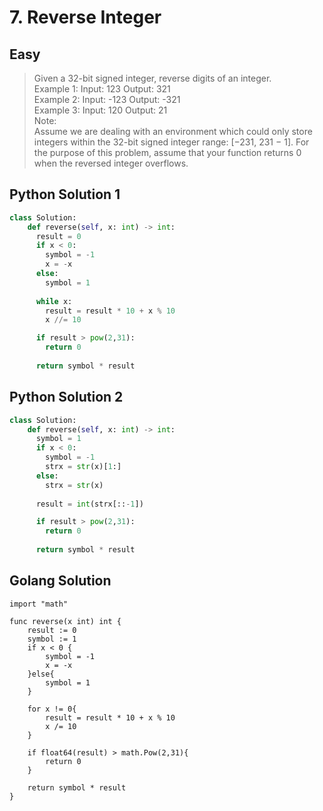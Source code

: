 # 7. Reverse Integer
## Easy

> Given a 32-bit signed integer, reverse digits of an integer.   
> Example 1:  Input: 123   Output: 321   
> Example 2:  Input: -123  Output: -321  
> Example 3:  Input: 120   Output: 21  
> Note:  
> Assume we are dealing with an environment which could only store integers within the 32-bit signed integer range: [−231,  231 − 1]. For the purpose of this problem, assume that your function returns 0 when the reversed integer overflows.

## Python Solution 1

```python
class Solution:
    def reverse(self, x: int) -> int:
      result = 0
      if x < 0:
        symbol = -1
        x = -x
      else:
        symbol = 1
        
      while x:
        result = result * 10 + x % 10
        x //= 10

      if result > pow(2,31):
        return 0
      
      return symbol * result
```

## Python Solution 2

```python
class Solution:
    def reverse(self, x: int) -> int:
      symbol = 1
      if x < 0:
        symbol = -1
        strx = str(x)[1:]
      else:
        strx = str(x)
        
      result = int(strx[::-1])

      if result > pow(2,31):
        return 0
      
      return symbol * result
```

## Golang Solution

```golang
import "math"

func reverse(x int) int {
    result := 0
    symbol := 1
    if x < 0 {
        symbol = -1
        x = -x
    }else{
        symbol = 1
    }
    
    for x != 0{
        result = result * 10 + x % 10
        x /= 10
    }
    
    if float64(result) > math.Pow(2,31){
        return 0
    }
    
    return symbol * result
}
```
